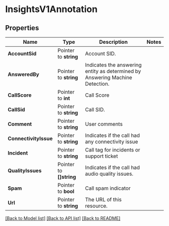 # InsightsV1Annotation

## Properties

Name | Type | Description | Notes
------------ | ------------- | ------------- | -------------
**AccountSid** | Pointer to **string** | Account SID. |
**AnsweredBy** | Pointer to **string** | Indicates the answering entity as determined by Answering Machine Detection. |
**CallScore** | Pointer to **int** | Call Score |
**CallSid** | Pointer to **string** | Call SID. |
**Comment** | Pointer to **string** | User comments |
**ConnectivityIssue** | Pointer to **string** | Indicates if the call had any connectivity issue |
**Incident** | Pointer to **string** | Call tag for incidents or support ticket |
**QualityIssues** | Pointer to **[]string** | Indicates if the call had audio quality issues. |
**Spam** | Pointer to **bool** | Call spam indicator |
**Url** | Pointer to **string** | The URL of this resource. |

[[Back to Model list]](../README.md#documentation-for-models) [[Back to API list]](../README.md#documentation-for-api-endpoints) [[Back to README]](../README.md)


